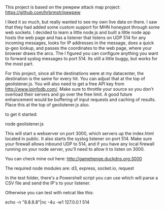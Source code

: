 This project is based on the pewpew attack map project: https://github.com/hrbrmstr/pewpew

I liked it so much, but really wanted to see my own live data on there. I saw that they had added some custom support for MHN honeypot through some web sockets. I decided to learn a little node.js and built a little node app hosts the web page and has a listener that listens on UDP 514 for any incoming messages, looks for IP addresses in the message, does a quick ip-geo lookup, and passes the coordinates to the web page, where your browser draws the arcs. The I figured you can configure anything you want to forward syslog messages to port 514. Its still a little buggy, but works for the most part.

For this project, since all the destinations were at my datacenter, the destination is the same for every hit. You can adjust that at the top of geolistener.js. You will also need to get a free API key from http://www.ipinfodb.com/. Make sure to throttle your source so you don't overload their servers and go over the free limit. A good future enhancement would be buffering of input requests and caching of results. Place this at the top of geolistener.js also.

to get it started:

node geolistener.js

This will start a webserver on port 3000, which servers up the index.html located in public. It also starts the syslog listener on port 514. Make sure your firewall allows inbound UDP to 514, and if you have any local firewall running on your node server, you'll need to allow it to listen on 3000.

You can check mine out here: http://gamehenge.duckdns.org:3000

The required node modules are: d3, express, socket.io, request

In the test folder, there's a Powershell script you can use which will parse a CSV file and send the IP's to your listener.

Otherwise you can test with netcat like this:

echo -n "8.8.8.8"|nc -4u -w1 127.0.0.1 514
